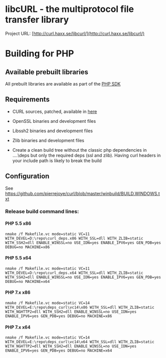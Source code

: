 # libcURL - the multiprotocol file transfer library

Project URL: [http://curl.haxx.se/libcurl/](http://curl.haxx.se/libcurl/)

# Building for PHP

## Available prebuilt libraries

All prebuilt libraries are available as part of the [PHP
SDK](http://windows.php.net/downloads/php-sdk/)

## Requirements

  * CURL sources, patched, available in [here](https://github.com/winlibs)

  * OpenSSL binaries and development files

  * Libssh2 binaries and development files

  * Zlib binaries and development files

  * Create a clean build tree without the classic php dependencies in ..\..\deps but only the required deps (ssl and zlib). Having curl headers in your include path is likely to break the build

## Configuration

See [https://github.com/pierrejoye/curl/blob/master/winbuild/BUILD.WINDOWS.txt
](https://github.com/pierrejoye/curl/blob/master/winbuild/BUILD.WINDOWS.txt)

### Release build command lines:

#### PHP 5.5 x86

	nmake /f Makefile.vc mode=static VC=11 WITH_DEVEL=D:\repo\curl_deps.x86 WITH_SSL=dll WITH_ZLIB=static WITH_SSH2=dll ENABLE_WINSSL=no USE_IDN=yes ENABLE_IPV6=yes GEN_PDB=yes DEBUG=no MACHINE=x86

#### PHP 5.5 x64

	nmake /f Makefile.vc mode=static VC=11 WITH_DEVEL=D:\repo\curl_deps.x64 WITH_SSL=dll WITH_ZLIB=static WITH_SSH2=dll ENABLE_WINSSL=no USE_IDN=yes ENABLE_IPV6=yes GEN_PDB=yes DEBUG=no MACHINE=x64

#### PHP 7.x x86

	nmake /f Makefile.vc mode=static VC=14 WITH_DEVEL=E:\repo\deps_curl\vc14\x86 WITH_SSL=dll WITH_ZLIB=static WITH_NGHTTP2=dll WITH_SSH2=dll ENABLE_WINSSL=no USE_IDN=yes ENABLE_IPV6=yes GEN_PDB=yes DEBUG=no MACHINE=x86 

#### PHP 7.x x64

	nmake /f Makefile.vc mode=static VC=14 WITH_DEVEL=E:\repo\deps_curl\vc14\x64 WITH_SSL=dll WITH_ZLIB=static WITH_NGHTTP2=dll WITH_SSH2=dll ENABLE_WINSSL=no USE_IDN=yes ENABLE_IPV6=yes GEN_PDB=yes DEBUG=no MACHINE=x64 

